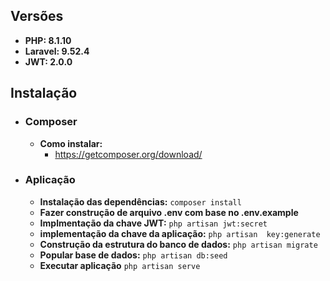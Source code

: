 ## Versões
- **PHP: 8.1.10**
- **Laravel: 9.52.4**
- **JWT: 2.0.0**

## Instalação
- ### Composer
  - **Como instalar:**
    - https://getcomposer.org/download/
- ### Aplicação
  - **Instalação das dependências:** `composer install`
  - **Fazer construção de arquivo .env com base no .env.example**
  - **Implmentação da chave JWT:** `php artisan jwt:secret`
  - **implementação da chave da aplicação:** `php artisan  key:generate`
  - **Construção da estrutura do banco de dados:** `php artisan migrate`
  - **Popular base de dados:** `php artisan db:seed`
  - **Executar aplicação** `php artisan serve`

